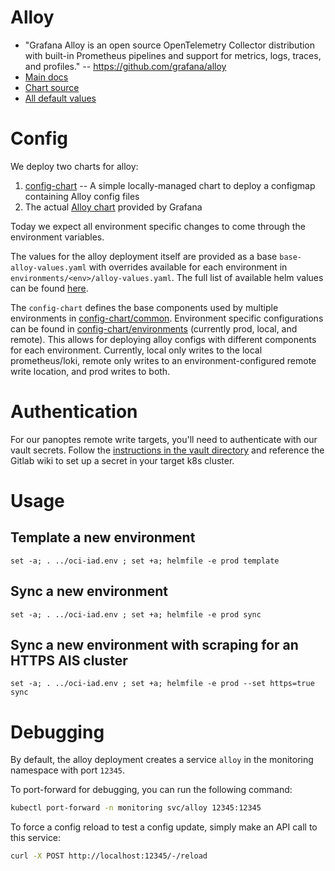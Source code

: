 # Alloy
- "Grafana Alloy is an open source OpenTelemetry Collector distribution with built-in Prometheus pipelines and support for metrics, logs, traces, and profiles." -- https://github.com/grafana/alloy 
- [Main docs](https://grafana.com/docs/alloy/latest/)
- [Chart source](https://github.com/grafana/alloy/tree/main/operations/helm/charts/alloy)
- [All default values](https://github.com/grafana/alloy/blob/main/operations/helm/charts/alloy/values.yaml)

# Config

We deploy two charts for alloy:
1. [config-chart](./config-chart/) -- A simple locally-managed chart to deploy a configmap containing Alloy config files
1. The actual [Alloy chart](https://github.com/grafana/alloy/tree/main/operations/helm/charts/alloy) provided by Grafana

Today we expect all environment specific changes to come through the environment variables. 

The values for the alloy deployment itself are provided as a base `base-alloy-values.yaml` with overrides available for each environment in `environments/<env>/alloy-values.yaml`. The full list of available helm values can be found [here](https://github.com/grafana/alloy/blob/main/operations/helm/charts/alloy/values.yaml).

The `config-chart` defines the base components used by multiple environments in [config-chart/common](./config-chart/common/). Environment specific configurations can be found in [config-chart/environments](./config-chart/environments/) (currently prod, local, and remote). 
This allows for deploying alloy configs with different components for each environment. 
Currently, local only writes to the local prometheus/loki, remote only writes to an environment-configured remote write location, and prod writes to both.  

# Authentication

For our panoptes remote write targets, you'll need to authenticate with our vault secrets. Follow the [instructions in the vault directory](../vault/README.md) and reference the Gitlab wiki to set up a secret in your target k8s cluster. 

# Usage

## Template a new environment

`set -a; . ../oci-iad.env ; set +a; helmfile -e prod template`

## Sync a new environment

`set -a; . ../oci-iad.env ; set +a; helmfile -e prod sync`

## Sync a new environment with scraping for an HTTPS AIS cluster

`set -a; . ../oci-iad.env ; set +a; helmfile -e prod --set https=true sync`


# Debugging

By default, the alloy deployment creates a service `alloy` in the monitoring namespace with port `12345`. 

To port-forward for debugging, you can run the following command: 

```bash
kubectl port-forward -n monitoring svc/alloy 12345:12345
```

To force a config reload to test a config update, simply make an API call to this service:

```bash
curl -X POST http://localhost:12345/-/reload
```